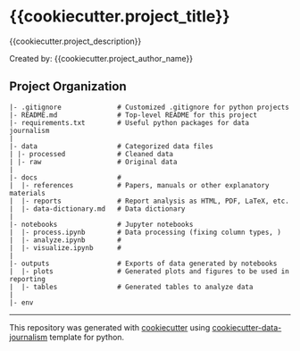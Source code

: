 # {{cookiecutter.project_title}}
{{cookiecutter.project_description}}

Created by: {{cookiecutter.project_author_name}}

## Project Organization
```
|- .gitignore              # Customized .gitignore for python projects 
|- README.md               # Top-level README for this project
|- requirements.txt        # Useful python packages for data journalism
|
|- data                    # Categorized data files                      
| |- processed             # Cleaned data
| |- raw                   # Original data
|
|- docs                    #
|  |- references           # Papers, manuals or other explanatory materials
|  |- reports              # Report analysis as HTML, PDF, LaTeX, etc.
|  |- data-dictionary.md   # Data dictionary
|
|- notebooks               # Jupyter notebooks
|  |- process.ipynb        # Data processing (fixing column types, )
|  |- analyze.ipynb        #
|  |- visualize.ipynb      #
|
|- outputs                 # Exports of data generated by notebooks
|  |- plots                # Generated plots and figures to be used in reporting
|  |- tables               # Generated tables to analyze data
|
|- env
```
---
This repository was generated with [cookiecutter](https://github.com/cookiecutter/cookiecutter) using [cookiecutter-data-journalism](https://github.com/fer-aguirre/cookiecutter-data-journalism.git) template for python.